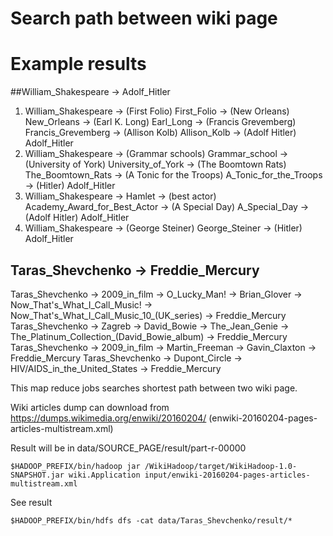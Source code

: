 # Search path between wiki page

# Example results
##William_Shakespeare -> Adolf_Hitler
1. William_Shakespeare -> (First Folio) First_Folio -> (New Orleans) New_Orleans -> (Earl K. Long) Earl_Long -> (Francis Grevemberg) Francis_Grevemberg -> (Allison Kolb) Allison_Kolb -> (Adolf Hitler) Adolf_Hitler
2. William_Shakespeare -> (Grammar schools) Grammar_school  -> (University of York) University_of_York  -> (The Boomtown Rats) The_Boomtown_Rats  -> (A Tonic for the Troops) A_Tonic_for_the_Troops -> (Hitler) Adolf_Hitler
3. William_Shakespeare -> Hamlet -> (best actor) Academy_Award_for_Best_Actor  -> (A Special Day) A_Special_Day -> (Adolf Hitler) Adolf_Hitler
4. William_Shakespeare -> (George Steiner) George_Steiner -> (Hitler) Adolf_Hitler
## Taras_Shevchenko -> Freddie_Mercury
Taras_Shevchenko -> 2009_in_film -> O_Lucky_Man! -> Brian_Glover -> Now_That's_What_I_Call_Music! -> Now_That's_What_I_Call_Music_10_(UK_series) -> Freddie_Mercury
Taras_Shevchenko -> Zagreb -> David_Bowie -> The_Jean_Genie -> The_Platinum_Collection_(David_Bowie_album) -> Freddie_Mercury
Taras_Shevchenko -> 2009_in_film -> Martin_Freeman -> Gavin_Claxton -> Freddie_Mercury
Taras_Shevchenko -> Dupont_Circle -> HIV/AIDS_in_the_United_States -> Freddie_Mercury


This map reduce jobs searches shortest path between two wiki page.

Wiki articles dump can download from https://dumps.wikimedia.org/enwiki/20160204/ (enwiki-20160204-pages-articles-multistream.xml)

Result will be in data/SOURCE_PAGE/result/part-r-00000

```
$HADOOP_PREFIX/bin/hadoop jar /WikiHadoop/target/WikiHadoop-1.0-SNAPSHOT.jar wiki.Application input/enwiki-20160204-pages-articles-multistream.xml
```

See result
```
$HADOOP_PREFIX/bin/hdfs dfs -cat data/Taras_Shevchenko/result/*
```
